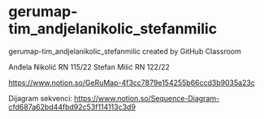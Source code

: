 # gerumap-tim_andjelanikolic_stefanmilic
gerumap-tim_andjelanikolic_stefanmilic created by GitHub Classroom

Anđela Nikolić RN 115/22
Stefan Milić RN 122/22

https://www.notion.so/GeRuMap-4f3cc7879e154255b66ccd3b9035a23c

Dijagram sekvenci:
https://www.notion.so/Sequence-Diagram-cfd687a62bd44fbd92c53f114113c3d9
